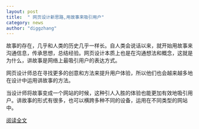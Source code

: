 ```yaml
---
layout: post
title:  " 网页设计新思路,用故事来吸引用户"
category: news
author: "diggzhang"
---
```


故事的存在，几乎和人类的历史几乎一样长。自人类会说话以来，就开始用故事来沟通信息，传承思想，总结经验。网页设计本质上也是在沟通想法和概念，这就是为什么，讲故事是网络上最吸引用户的表达方式。

网页设计师总在寻找更多的创意和方法来提升用户体验，所以他们也会越来越多地在设计中运用讲故事的方法。

当设计师将故事变成一个网站的时候，这种引人入胜的体验也能更加有效地吸引用户。讲故事的形式有很多，也可以横跨多种不同的设备，运用在不同类型的网站中。

[阅读全文](http://www.uisdc.com/telling-stories-engage-users)
